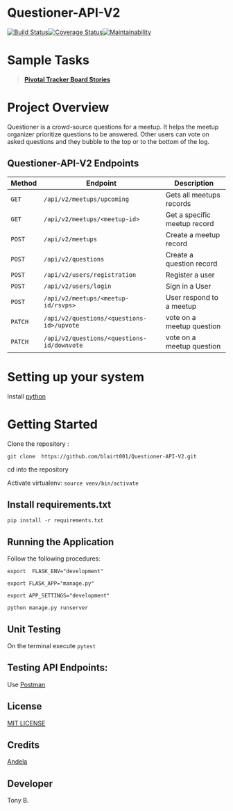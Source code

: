 # Questioner-API-V2
[![Build Status](https://travis-ci.org/blairt001/Questioner-API-V2.svg?branch=develop)](https://travis-ci.org/blairt001/Questioner-API-V2)[![Coverage Status](https://coveralls.io/repos/github/blairt001/Questioner-API-V2/badge.png?branch=develop)](https://coveralls.io/github/blairt001/Questioner-API-V2?branch=develop)[![Maintainability](https://api.codeclimate.com/v1/badges/f8860af9cd43ffc71066/maintainability)](https://codeclimate.com/github/blairt001/Questioner-API-V2/maintainability)


#  Sample Tasks
 
 >  **[Pivotal Tracker Board Stories](https://www.pivotaltracker.com/n/projects/2235680)**

# Project Overview
Questioner is a crowd-source questions for a meetup. It helps the meetup organizer prioritize questions to be answered. Other users can vote on asked questions and they bubble to the top or to the bottom of the log.

## Questioner-API-V2 Endpoints

| Method        |       Endpoint                              |         Description                           |
| ------------- |       -------------                         |         -------------                         |
| `GET`         | `/api/v2/meetups/upcoming`                  |   Gets all meetups records                    |
| `GET`         | `/api/v2/meetups/<meetup-id>`               |   Get a specific meetup record                |
| `POST`        | `/api/v2/meetups`                           |   Create a meetup record                      |
| `POST`        | `/api/v2/questions`                         |   Create a question record                    |
| `POST`        | `/api/v2/users/registration`                |   Register a user                             |
| `POST`        | `/api/v2/users/login`                       |   Sign in a User                              |
| `POST`        | `/api/v2/meetups/<meetup-id/rsvps>`         |   User respond to a meetup                    |
| `PATCH`       | `/api/v2/questions/<questions-id>/upvote`   |   vote on a meetup question                   |
| `PATCH`       | `/api/v2/questions/<questions-id/downvote`  |   vote on a meetup question                   |



# Setting up your system

Install [python](https://www.python.org/downloads/)

# Getting Started

Clone the repository :

`git clone  https://github.com/blairt001/Questioner-API-V2.git`

cd into the repository

Activate virtualenv: `source venv/bin/activate`


## Install requirements.txt

```
pip install -r requirements.txt
```

## Running the Application

Follow the following procedures:

```
export  FLASK_ENV="development"
```

```
export FLASK_APP="manage.py"
```
 
 ```
export APP_SETTINGS="development"
 ```

```
python manage.py runserver
```

## Unit Testing
 On the terminal execute `pytest`

## Testing API Endpoints:
Use [Postman](https://www.getpostman.com/downloads/)

## License
[MIT LICENSE](https://github.com/blairt001/Questioner-API-V2/blob/develop/LICENSE)

## Credits
[Andela](https://andela.com/)

## Developer
Tony B.

